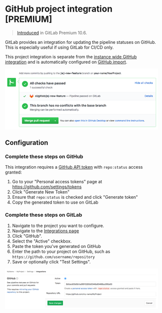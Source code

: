 # GitHub project integration **[PREMIUM]**

> [Introduced](https://gitlab.com/gitlab-org/gitlab-ee/issues/3836) in GitLab Premium 10.6.

GitLab provides an integration for updating the pipeline statuses on GitHub.
This is especially useful if using GitLab for CI/CD only.

This project integration is separate from the [instance wide GitHub integration](../import/github.md#mirroring-and-pipeline-status-sharing)
and is automatically configured on [GitHub import](../../../integration/github.md).

![Pipeline status update on GitHub](img/github_status_check_pipeline_update.png)

## Configuration

### Complete these steps on GitHub

This integration requires a [GitHub API token](https://help.github.com/articles/creating-a-personal-access-token-for-the-command-line/)
with `repo:status` access granted:

1. Go to your "Personal access tokens" page at https://github.com/settings/tokens
1. Click "Generate New Token"
1. Ensure that `repo:status` is checked and click "Generate token"
1. Copy the generated token to use on GitLab

### Complete these steps on GitLab

1. Navigate to the project you want to configure.
1. Navigate to the [Integrations page](project_services.md#accessing-the-project-services)
1. Click "GitHub".
1. Select the "Active" checkbox.
1. Paste the token you've generated on GitHub
1. Enter the path to your project on GitHub, such as `https://github.com/username/repository`
1. Save or optionally click "Test Settings".

![Configure GitHub Project Integration](img/github_configuration.png)
